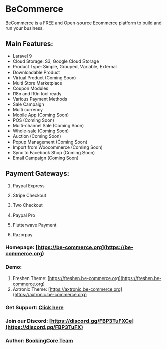 # BeCommerce

BeCommerce is a FREE and Open-source Ecommerce platform to build and run your business.

## Main Features:

- Laravel 9
- Cloud Storage: S3, Google Cloud Storage
- Product Type: Simple, Grouped, Variable, External
- Downloadable Product
- Virtual Product (Coming Soon)
- Multi Store Marketplace
- Coupon Modules
- I18n and l10n tool ready
- Various Payment Methods
- Sale Campaign
- Multi currency
- Mobile App (Coming Soon)
- POS (Coming Soon)
- Multi-channel Sale (Coming Soon)
- Whole-sale (Coming Soon)
- Auction (Coming Soon)
- Popup Management (Coming Soon)
- Import from Woocommerce (Coming Soon)
- Sync to Facebook Shop (Coming Soon)
- Email Campaign (Coming Soon)

## Payment Gateways:

1. Paypal Express

2. Stripe Checkout

3. Two Checkout

4. Paypal Pro

5. Flutterwave Payment

6. Razorpay

### Homepage: [https://be-commerce.org](https://be-commerce.org)

### Demo:
1. Freshen Theme: [https://freshen.be-commerce.org](https://freshen.be-commerce.org)
2. Axtronic Theme: [https://axtronic.be-commerce.org](https://axtronic.be-commerce.org)

### Get Support: [Click here](https://bookingcore.org/be)

### Join our Discord: [https://discord.gg/FBP3TuFXCe](https://discord.gg/FBP3TuFX)

### Author: [BookingCore Team](https://codecanyon.net/user/bookingcore)
